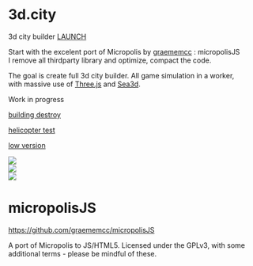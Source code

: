3d.city
=======

3d city builder [LAUNCH](http://lo-th.github.io/3d.city/index.html)<br>

Start with the excelent port of Micropolis by [graememcc](https://github.com/graememcc/micropolisJS) : micropolisJS<br>
I remove all thirdparty library and optimize, compact the code.

The goal is create full 3d city builder. All game simulation in a worker,<br>
with massive use of [Three.js](https://github.com/mrdoob/three.js) and [Sea3d](https://github.com/sunag/sea3d).

Work in progress

[building destroy](http://lo-th.github.io/3d.city/test_destruct.html)

[helicopter test](http://lo-th.github.io/3d.city/test_helicopter.html)

[low version](http://lo-th.github.io/3d.city/index_low.html)

<a target='_blank' href='http://lo-th.github.io/3d.city/index.html'><img src="http://lo-th.github.io/3d.city/img/preview01.jpg"/></a><br>
<a target='_blank' href='http://lo-th.github.io/3d.city/index.html'><img src="http://lo-th.github.io/3d.city/img/preview02.jpg"/></a><br>
<a target='_blank' href='http://lo-th.github.io/3d.city/index.html'><img src="http://lo-th.github.io/3d.city/img/preview03.jpg"/></a><br>

micropolisJS
============

https://github.com/graememcc/micropolisJS

A port of Micropolis to JS/HTML5. Licensed under the GPLv3, with some additional terms - please be mindful of these.